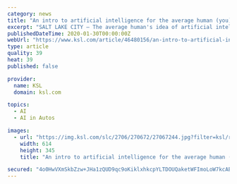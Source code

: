 ```yaml
---
category: news
title: "An intro to artificial intelligence for the average human (you)"
excerpt: "SALT LAKE CITY — The average human's idea of artificial intelligence may come ... is already using several of these tools. While self-driving cars are still not widespread, things like driver ..."
publishedDateTime: 2020-01-30T00:00:00Z
webUrl: "https://www.ksl.com/article/46480156/an-intro-to-artificial-intelligence-for-the-average-human-you"
type: article
quality: 39
heat: 39
published: false

provider:
  name: KSL
  domain: ksl.com

topics:
  - AI
  - AI in Autos

images:
  - url: "https://img.ksl.com/slc/2706/270672/27067244.jpg?filter=ksl/responsive_story_lg"
    width: 614
    height: 345
    title: "An intro to artificial intelligence for the average human (you)"

secured: "4o0HwVXmSkbZzw+JHa1zQUD9qc9oKiklxhkcpYLTDOUQaketWFImoLoW7kcABrYjEkl3LRRZHcwmd46+UPgbrZesyIjQehfF42WsnFNNGleDfm+/iQ1XdOUb5Dhsz/jXdCffRmMYBJEIlbPUT4BZPPrCi9tZRU1PVqWemas7jgkcmlsk9mRi75JNqN7Blc2MgumivlH8UhAFmHhRhJOz8i/9FHfo2HDgUUG+mAIrjeLdXKLXty9BborH9AGGC09D5S1AiL5Nx2F5CtQC2xQiXJvD0u498fQK1bA6ySD1dTgCmBXMsIRVYXONB6dTBZ52;sqyKLXYeJG5NvUNkkrYXfw=="
---
```


